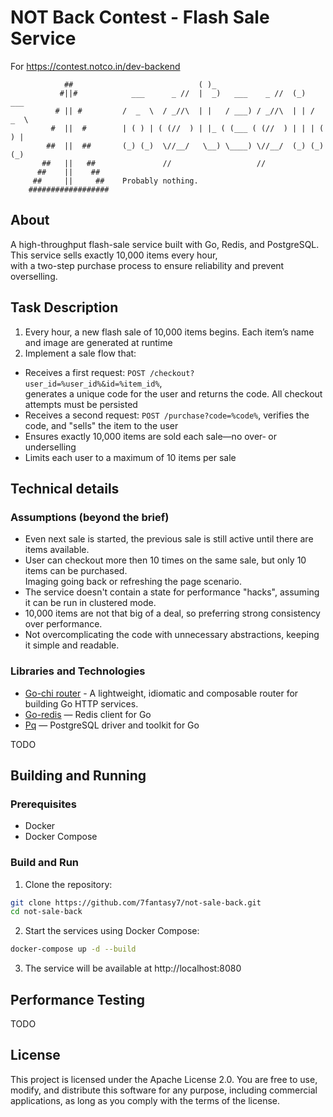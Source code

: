 # NOT Back Contest - Flash Sale Service

For https://contest.notco.in/dev-backend

```text IsntThatAPerfectEasterEgg
            ##                            ( )_
           #||#            ___      _ //  |  _)   ___    _ //  (_)   ___
          # || #         /  _  \  / _//\  | |   / ___) / _//\  | | /  _  \
         #  ||  #        | ( ) | ( (//  ) | |_ ( (___ ( (//  ) | | | ( ) |
        ##  ||  ##       (_) (_)  \//__/   \__) \____) \//__/  (_) (_) (_)
       ##   ||   ##               //                   //                 
      ##    ||    ##                    
     ##     ||     ##    Probably nothing.             
    ##################   
```

## About

A high-throughput flash-sale service built with Go, Redis, and PostgreSQL.<br>
This service sells exactly 10,000 items every hour, <br>
with a two-step purchase process to ensure reliability and prevent overselling.

## Task Description

1. Every hour, a new flash sale of 10,000 items begins. Each item’s name and image are generated at runtime
2. Implement a sale flow that:

- Receives a first request: `POST /checkout?user_id=%user_id%&id=%item_id%`,<br> generates a unique code for the user
  and returns the code. All checkout attempts must be persisted
- Receives a second request: `POST /purchase?code=%code%`, verifies the code, and "sells" the item to the user
- Ensures exactly 10,000 items are sold each sale—no over‑ or underselling
- Limits each user to a maximum of 10 items per sale

## Technical details

### Assumptions (beyond the brief)

- Even next sale is started, the previous sale is still active until there are items available.
- User can checkout more then 10 times on the same sale, but only 10 items can be purchased. <br>Imaging going back or
  refreshing the page scenario.
- The service doesn't contain a state for performance "hacks", assuming it can be run in clustered mode.
- 10,000 items are not that big of a deal, so preferring strong consistency over performance.
- Not overcomplicating the code with unnecessary abstractions, keeping it simple and readable.

### Libraries and Technologies

- [Go-chi router](https://github.com/go-chi/chi/v5) - A lightweight, idiomatic and composable router for building Go
  HTTP services.
- [Go-redis](https://github.com/redis/go-redis) — Redis client for Go
- [Pq](https://github.com/lib/pq) — PostgreSQL driver and toolkit for Go

TODO

## Building and Running

### Prerequisites

- Docker
- Docker Compose

### Build and Run

1. Clone the repository:

```bash
git clone https://github.com/7fantasy7/not-sale-back.git
cd not-sale-back
```

2. Start the services using Docker Compose:

```bash
docker-compose up -d --build
```

3. The service will be available at http://localhost:8080

## Performance Testing

TODO

## License

This project is licensed under the Apache License 2.0.
You are free to use, modify, and distribute this software for any purpose, including commercial applications, as long as
you comply with the terms of the license.